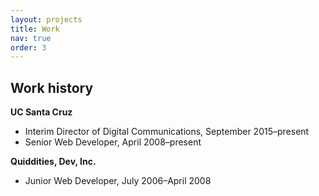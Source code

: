 ```yaml
---
layout: projects
title: Work
nav: true
order: 3
---
```


## Work history

**UC Santa Cruz**

- Interim Director of Digital Communications, September 2015–present
- Senior Web Developer, April 2008–present

**Quiddities, Dev, Inc.**

- Junior Web Developer, July 2006–April 2008
